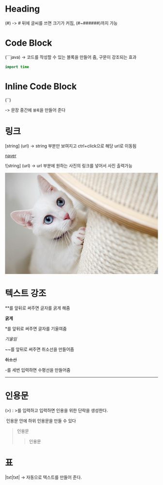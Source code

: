 # Heading

(#) -> # 뒤에 글씨를 쓰면 크기가 커짐, (#~######)까지 가능



# Code Block

(```java) -> 코드를 작성할 수 있는 블록을 만들어 줌, 구문이 강조되는 효과

```java
import time
```



# Inline Code Block

(``) 

-> 문장 중간에 `블록`을 만들어 준다



# 링크

[string] (url) -> string 부분만 보여지고 ctrl+click으로 해당 url로 이동됨

[naver](https://www.naver.com/)

![string] (url) -> url 부분에 원하는 사진의 링크를 넣어서 사진 출력가능

![cat](cat.jpg)

# 텍스트 강조

**를 앞뒤로 써주면 글자를 굵게 해줌  

**굵게**

*를 앞뒤로 써주면 글자를 기울여줌

*기울임*

~~를 앞뒤로 써주면 취소선을 만들어줌

~~취소선~~

-를 세번 입력하면 수평선을 만들어줌

---



# 인용문

(>) : >를 입력하고 입력하면 인용을 위한 단락을 생성한다.

​      인용문 안에 하위 인용문을 만들 수 있다

> 인용문
>
> > 인용문
> >
> > 

# 표

|txt|txt| -> 자동으로 텍스트를 만들어 준다.



